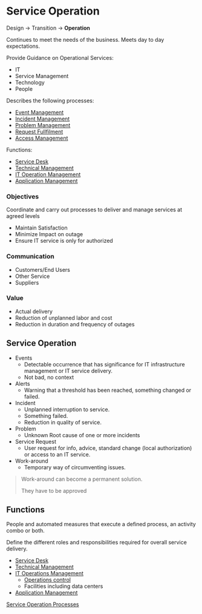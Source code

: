 # Service Operation

Design &rarr; Transition &rarr; __Operation__

Continues to meet the needs of the business. Meets day to day expectations. 

Provide Guidance on Operational Services:

* IT 
* Service Management
* Technology
* People

Describes the following processes:

* [Event Management](ServiceOperation/EventManagement.md)
* [Incident Management](ServiceOperation/IncidentManagement.md)
* [Problem Management](ServiceOperation/ProblemManagement.md)
* [Request Fullfilment](ServiceOperation/RequestFullfilment.md)
* [Access Management](ServiceOperation/AccessManagement.md)

Functions:

* [Service Desk](ServiceOperation/ServiceDesk.md)
* [Technical Management](ServiceOperation/TechnicalManagement.md)
* [IT Operation Management](ServiceOperation/ITOperationManagement.md)
* [Application Management](ServiceOperation/ApplicationManagement.md)

### Objectives

Coordinate and carry out processes to deliver and manage services at agreed levels

* Maintain Satisfaction
* Minimize Impact on outage
* Ensure IT service is only for authorized

### Communication

* Customers/End Users
* Other Service
* Suppliers

### Value

* Actual delivery
* Reduction of unplanned labor and cost
* Reduction in duration and frequency of outages


## Service Operation

* Events
	* Detectable occurrence that has significance for IT infrastructure management or IT service delivery.
	* Not bad, no context
* Alerts
	* Warning that a threshold has been reached, something changed or failed.
* Incident
	* Unplanned interruption to service. 
	* Something failed.
	* Reduction in quality of service.
* Problem
	* Unknown Root cause of one or more incidents
* Service Request
	* User request for info, advice, standard change (local authorization) or access to an IT service.
* Work-around
	* Temporary way of circumventing issues.

> Work-around can become a permanent solution. 
>
> They have to be approved

## Functions

People and automated measures that execute a defined process, an activity combo or both.

Define the different roles and responsibilities required for overall service delivery.

* [Service Desk](ServiceOperation/ServiceDesk.md)
* [Technical Management](ServiceOperation/TechnicalManagement.md)
* [IT Operations Management](ServiceOperation/ITOperationManagement.md)
	* [Operations control](ServiceOperation/ITOperationManagement.md#it-operations-control)
	* Facilities including data centers
* [Application Management](ServiceOperation/ApplicationManagement.md)


[Service Operation Processes](ServiceOperation/ServiceOperationProcesses.md)


